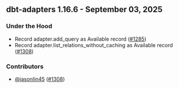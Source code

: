 ## dbt-adapters 1.16.6 - September 03, 2025

### Under the Hood

- Record adapter.add_query as Available record ([#1285](https://github.com/dbt-labs/dbt-adapters/issues/1285))
- Record adapter.list_relations_without_caching as Available record ([#1308](https://github.com/dbt-labs/dbt-adapters/issues/1308))

### Contributors
- [@jasonlin45](https://github.com/jasonlin45) ([#1308](https://github.com/dbt-labs/dbt-adapters/issues/1308))
